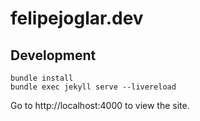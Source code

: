 # felipejoglar.dev

## Development

```
bundle install
bundle exec jekyll serve --livereload
```

Go to http://localhost:4000 to view the site.
